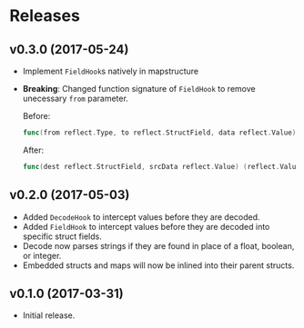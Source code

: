 Releases
========

v0.3.0 (2017-05-24)
-------------------

-   Implement `FieldHook`s natively in mapstructure
-   **Breaking**: Changed function signature of `FieldHook` to remove unecessary
    `from` parameter.

    Before:

    ```go
    func(from reflect.Type, to reflect.StructField, data reflect.Value) (reflect.Value, error)
    ```

    After:

    ```go
    func(dest reflect.StructField, srcData reflect.Value) (reflect.Value, error)
    ```


v0.2.0 (2017-05-03)
-------------------

-   Added `DecodeHook` to intercept values before they are decoded.
-   Added `FieldHook` to intercept values before they are decoded into specific
    struct fields.
-   Decode now parses strings if they are found in place of a float, boolean,
    or integer.
-   Embedded structs and maps will now be inlined into their parent structs.


v0.1.0 (2017-03-31)
-------------------

-   Initial release.
